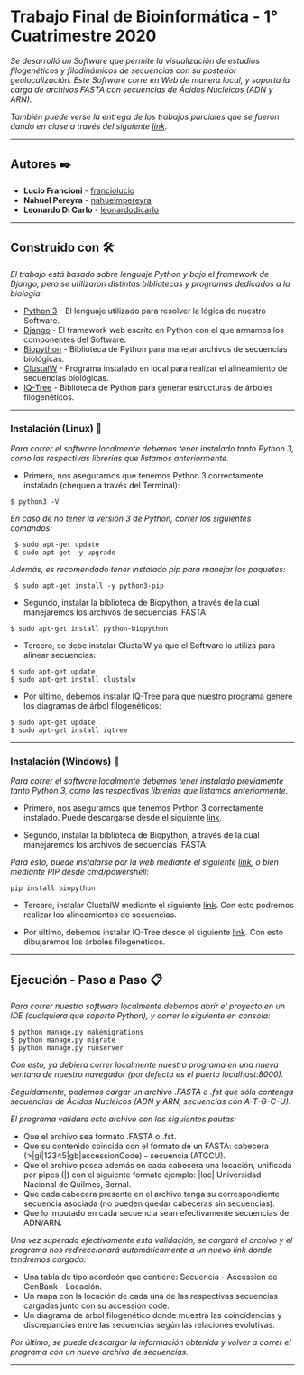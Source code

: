 # Trabajo Final de Bioinformática - 1° Cuatrimestre 2020

_Se desarrolló un Software que permite  la visualización de estudios filogenéticos y filodinámicos de secuencias con su posterior geolocalización. Este Software corre en Web de manera local, y soporta la carga de archivos FASTA con secuencias de Ácidos Nucleicos (ADN y ARN)._

_También puede verse la entrega de los trabajos parciales que se fueron dando en clase a través del siguiente [link](https://github.com/nahuelmpereyra/bioinformatica-entregas)._

***

## Autores ✒️

* **Lucio Francioni** - [franciolucio](https://github.com/franciolucio)
* **Nahuel Pereyra** - [nahuelmpereyra](https://github.com/nahuelmpereyra)
* **Leonardo Di Carlo** - [leonardodicarlo](https://github.com/leonardodicarlo)

***

## Construido con 🛠️

_El trabajo está basado sobre lenguaje Python y bajo el framework de Django, pero se utilizaron distintas bibliotecas y programas dedicados a la biología:_

* [Python 3](https://www.python.org/doc/) - El lenguaje utilizado para resolver la lógica de nuestro Software.
* [Django](https://docs.djangoproject.com/en/3.0/) - El framework web escrito en Python con el que armamos los componentes del Software.
* [Biopython](https://biopython.org/wiki/Documentation) - Biblioteca de Python para manejar archivos de secuencias biológicas.
* [ClustalW](http://www.clustal.org/clustal2/) - Programa instalado en local para realizar el alineamiento de secuencias biológicas.
* [IQ-Tree](http://www.iqtree.org/doc/) - Biblioteca de Python para generar estructuras de árboles filogenéticos.

***

### Instalación (Linux) 🔧

_Para correr el software localmente debemos tener instalado tanto Python 3, como las respectivas librerías que listamos anteriormente._

* Primero, nos asegurarnos que tenemos Python 3 correctamente instalado (chequeo a través del Terminal):

```
$ python3 -V
```
 _En caso de no tener la versión 3 de Python, correr los siguientes comandos:_

```
 $ sudo apt-get update
 $ sudo apt-get -y upgrade
```
 _Además, es recomendado tener instalado *pip* para manejar los paquetes:_

```
 $ sudo apt-get install -y python3-pip
```
* Segundo, instalar la biblioteca de Biopython, a través de la cual manejaremos los archivos de secuencias .FASTA:

```
$ sudo apt-get install python-biopython
```
	
* Tercero, se debe instalar ClustalW ya que el Software lo utiliza para alinear secuencias:

```
$ sudo apt-get update
$ sudo apt-get install clustalw
```

* Por último, debemos instalar IQ-Tree para que nuestro programa genere los diagramas de árbol filogenéticos:

```
$ sudo apt-get update
$ sudo apt-get install iqtree
```
---

### Instalación (Windows) 🔧

_Para correr el software localmente debemos tener instalado previamente tanto Python 3, como las respectivas librerías que listamos anteriormente._

* Primero, nos asegurarnos que tenemos Python 3 correctamente instalado. Puede descargarse desde el siguiente [link](https://www.python.org/downloads/windows/).


* Segundo, instalar la biblioteca de Biopython, a través de la cual manejaremos los archivos de secuencias .FASTA:

 _Para esto, puede instalarse por la web mediante el siguiente [link](https://biopython.org/wiki/Download), o bien mediante *PIP* desde cmd/powershell:_
	
```
pip install biopython
```
	
* Tercero, instalar ClustalW mediante el siguiente [link](http://www.clustal.org/download/current/). Con esto podremos realizar los alineamientos de secuencias.


* Por último, debemos instalar IQ-Tree desde el siguiente [link](http://www.iqtree.org/#download). Con esto dibujaremos los árboles filogenéticos.

***

## Ejecución - Paso a Paso 📋

_Para correr nuestro software localmente debemos abrir el proyecto en un IDE (cualquiera que soporte Python), y correr lo siguiente en consola:_
	
```
$ python manage.py makemigrations
$ python manage.py migrate	
$ python manage.py runserver
```
_Con esto, ya debiera correr localmente nuestro programa en una nueva ventana de nuestro navegador (por defecto es el puerto localhost:8000)._

_Seguidamente, podemos cargar un archivo .FASTA o .fst que sólo contenga secuencias de Ácidos Nucléicos (ADN y ARN, secuencias con A-T-G-C-U)._

_El programa validara este archivo con las siguientes pautas:_

* Que el archivo sea formato .FASTA o .fst.
* Que su contenido coincida con el formato de un FASTA: cabecera (>|gi|12345|gb|accessionCode) - secuencia (ATGCU).
* Que el archivo posea además en cada cabecera una locación, unificada por pipes (|) con el siguiente formato ejemplo: |loc| Universidad Nacional de Quilmes, Bernal.
* Que cada cabecera presente en el archivo tenga su correspondiente secuencia asociada (no pueden quedar cabeceras sin secuencias).
* Que lo imputado en cada secuencia sean efectivamente secuencias de ADN/ARN.

_Una vez superada efectivamente esta validación, se cargará el archivo y el programa nos redireccionará automáticamente a un nuevo link donde tendremos cargado:_

* Una tabla de tipo acordeón que contiene: Secuencia - Accession de GenBank - Locación.
* Un mapa con la locación de cada una de las respectivas secuencias cargadas junto con su accession code.
* Un diagrama de árbol filogenético donde muestra las coincidencias y discrepancias entre las secuencias según las relaciones evolutivas.

_Por último, se puede descargar la información obtenida y volver a correr el programa con un nuevo archivo de secuencias._


***
